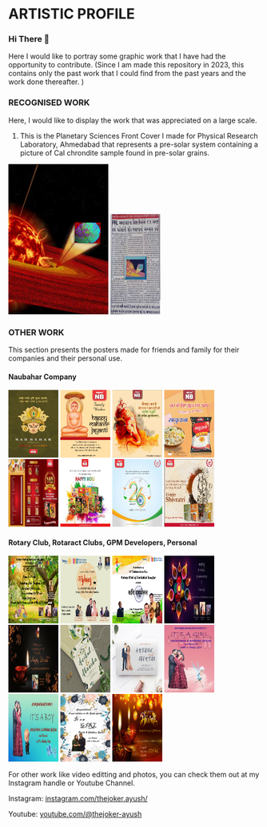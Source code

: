 # ARTISTIC PROFILE

### Hi There 👋

Here I would like to portray some graphic work that I have had the opportunity to contribute. 
(Since I am made this repository in 2023, this contains only the past work that I could find from the past years and the work done thereafter. )

### RECOGNISED WORK

Here, I would like to display the work that was appreciated on a large scale.

1. This is the Planetary Sciences Front Cover I made for Physical Research Laboratory, Ahmedabad that represents a pre-solar system containing a picture of CaI chrondite sample found in pre-solar grains.

<p float="left">
<img src="https://github.com/thejoker-ayush/Graphic/blob/e59422f77f53815a7ca6bfd12c4193f8deddf68f/planetary%20sciences%20cover.jpg" width="200" height="300">
<img src="https://github.com/thejoker-ayush/Graphic/blob/f88a8fa24a0cf4766bdcb1a5a796f2279211a686/news%20article.jpg" width="100" height="200">
</p>

### OTHER WORK
This section presents the posters made for friends and family for their companies and their personal use.

#### Naubahar Company

<p float="left">
  <img src="https://github.com/thejoker-ayush/Graphic/blob/c7b9bbac0c4f02f852ebbebebdc000e2385c1e0d/other/nb1.jpg" width="100" height="135">
  <img src="https://github.com/thejoker-ayush/Graphic/blob/c7b9bbac0c4f02f852ebbebebdc000e2385c1e0d/other/nb2.jpg" width="100" height="135">
  <img src="https://github.com/thejoker-ayush/Graphic/blob/c7b9bbac0c4f02f852ebbebebdc000e2385c1e0d/other/nb3.jpg" width="100" height="135">
  <img src="https://github.com/thejoker-ayush/Graphic/blob/c7b9bbac0c4f02f852ebbebebdc000e2385c1e0d/other/nb4.jpg" width="100" height="135">
  <img src="https://github.com/thejoker-ayush/Graphic/blob/c7b9bbac0c4f02f852ebbebebdc000e2385c1e0d/other/nb5.jpg" width="100" height="135">
  <img src="https://github.com/thejoker-ayush/Graphic/blob/c7b9bbac0c4f02f852ebbebebdc000e2385c1e0d/other/nb6.jpg" width="100" height="135">
  <img src="https://github.com/thejoker-ayush/Graphic/blob/c7b9bbac0c4f02f852ebbebebdc000e2385c1e0d/other/nb7.jpg" width="100" height="135">
  <img src="https://github.com/thejoker-ayush/Graphic/blob/c7b9bbac0c4f02f852ebbebebdc000e2385c1e0d/other/nb8.jpg" width="100" height="135">
</p>

#### Rotary Club, Rotaract Clubs, GPM Developers, Personal

<p float="left">
  <img src="https://github.com/thejoker-ayush/Graphic/blob/c7b9bbac0c4f02f852ebbebebdc000e2385c1e0d/other/rt1.jpg" width="100" height="135">
  <img src="https://github.com/thejoker-ayush/Graphic/blob/c7b9bbac0c4f02f852ebbebebdc000e2385c1e0d/other/rt2.jpeg" width="100" height="135">
  <img src="https://github.com/thejoker-ayush/Graphic/blob/c7b9bbac0c4f02f852ebbebebdc000e2385c1e0d/other/rt3.jpg" width="100" height="135">
  <img src="https://github.com/thejoker-ayush/Graphic/blob/c7b9bbac0c4f02f852ebbebebdc000e2385c1e0d/other/rt4.jpg" width="100" height="135">
  <img src="https://github.com/thejoker-ayush/Graphic/blob/c7b9bbac0c4f02f852ebbebebdc000e2385c1e0d/other/p1.jpg" width="100" height="135">
  <img src="https://github.com/thejoker-ayush/Graphic/blob/c7b9bbac0c4f02f852ebbebebdc000e2385c1e0d/other/p2.jpg" width="100" height="135">
  <img src="https://github.com/thejoker-ayush/Graphic/blob/c7b9bbac0c4f02f852ebbebebdc000e2385c1e0d/other/p3.jpg" width="100" height="135">
  <img src="https://github.com/thejoker-ayush/Graphic/blob/c7b9bbac0c4f02f852ebbebebdc000e2385c1e0d/other/p4.jpg" width="100" height="135">
  <img src="https://github.com/thejoker-ayush/Graphic/blob/c7b9bbac0c4f02f852ebbebebdc000e2385c1e0d/other/p5.jpg" width="100" height="135">
  <img src="https://github.com/thejoker-ayush/Graphic/blob/c7b9bbac0c4f02f852ebbebebdc000e2385c1e0d/other/p6.jpg" width="100" height="135">
  <img src="https://github.com/thejoker-ayush/Graphic/blob/c7b9bbac0c4f02f852ebbebebdc000e2385c1e0d/other/p7.jpg" width="100" height="135">
</p>


For other work like video editting and photos, you can check them out at my Instagram handle or Youtube Channel.

Instagram:  <a href="instagram.com/thejoker.ayush/"> instagram.com/thejoker.ayush/ </a>

Youtube:    <a href="youtube.com/@thejoker-ayush"> youtube.com/@thejoker-ayush </a>
